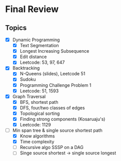 # Final Review

## Topics
- [x] Dynamic Programming
	- [x] Text Segmentation
	- [x] Longest Increasing Subsequence 
	- [x] Edit distance
	- [x] Leetcode: 53, 97, 647
- [x] Backtracking
	- [x] N-Queens (slides), Leetcode 51
	- [x] Sudoku
	- [x] Programming Challenge Problem 1
	- [x] Leetcode: 51, 1593
- [x] Graph Traversal
	- [x] BFS, shortest path
	- [x] DFS, four/two classes of edges
	- [x] Topological sorting
	- [x] Finding strong components (Kosaruaju's)
	- [x] Leetcode: 1129
- [ ] Min span tree & single source shortest path
	- [x] Know algorithms
	- [x] Time complexity
	- [ ] Recursive algo SSSP on a DAG
	- [ ] Singe source shortest $\rightarrow$ single source longest
